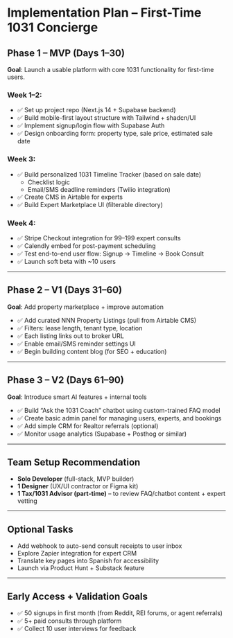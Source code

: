 # Implementation Plan – First-Time 1031 Concierge

## Phase 1 – MVP (Days 1–30)
**Goal**: Launch a usable platform with core 1031 functionality for first-time users.

### Week 1–2:
- ✅ Set up project repo (Next.js 14 + Supabase backend)
- ✅ Build mobile-first layout structure with Tailwind + shadcn/UI
- ✅ Implement signup/login flow with Supabase Auth
- ✅ Design onboarding form: property type, sale price, estimated sale date

### Week 3:
- ✅ Build personalized 1031 Timeline Tracker (based on sale date)
  - Checklist logic
  - Email/SMS deadline reminders (Twilio integration)
- ✅ Create CMS in Airtable for experts
- ✅ Build Expert Marketplace UI (filterable directory)

### Week 4:
- ✅ Stripe Checkout integration for $99–$199 expert consults
- ✅ Calendly embed for post-payment scheduling
- ✅ Test end-to-end user flow: Signup → Timeline → Book Consult
- ✅ Launch soft beta with ~10 users

---

## Phase 2 – V1 (Days 31–60)
**Goal**: Add property marketplace + improve automation

- ✅ Add curated NNN Property Listings (pull from Airtable CMS)
- ✅ Filters: lease length, tenant type, location
- ✅ Each listing links out to broker URL
- ✅ Enable email/SMS reminder settings UI
- ✅ Begin building content blog (for SEO + education)

---

## Phase 3 – V2 (Days 61–90)
**Goal**: Introduce smart AI features + internal tools

- ✅ Build “Ask the 1031 Coach” chatbot using custom-trained FAQ model
- ✅ Create basic admin panel for managing users, experts, and bookings
- ✅ Add simple CRM for Realtor referrals (optional)
- ✅ Monitor usage analytics (Supabase + Posthog or similar)

---

## Team Setup Recommendation
- **Solo Developer** (full-stack, MVP builder)
- **1 Designer** (UX/UI contractor or Figma kit)
- **1 Tax/1031 Advisor (part-time)** – to review FAQ/chatbot content + expert vetting

---

## Optional Tasks
- Add webhook to auto-send consult receipts to user inbox
- Explore Zapier integration for expert CRM
- Translate key pages into Spanish for accessibility
- Launch via Product Hunt + Substack feature

---

## Early Access + Validation Goals
- ✅ 50 signups in first month (from Reddit, REI forums, or agent referrals)
- ✅ 5+ paid consults through platform
- ✅ Collect 10 user interviews for feedback

